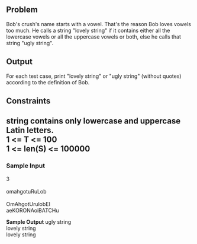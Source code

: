 ## Problem
Bob's crush's name starts with a vowel. That's the reason Bob loves vowels too much. He calls a string "lovely string" if it contains either all the lowercase vowels or all the uppercase vowels or both, else he calls that string "ugly string". 

## Output
For each test case, print "lovely string" or "ugly string"  (without quotes)  according to the definition of Bob.

## Constraints<br/>
string contains only lowercase and uppercase Latin letters.<br/>
1 <= T <= 100<br/>
1 <= len(S) <= 100000<br/>
---
### Sample Input<br/>
3<br/>					
omahgotuRuLob<br/>
<br/>OmAhgotUrulobEI<br/>
aeKORONAoiBATCHu<br/>

**Sample Output** 
ugly string<br/>
lovely string<br/>
lovely string<br/>

